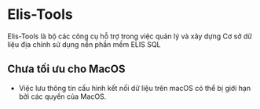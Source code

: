 # Elis-Tools

Elis-Tools là bộ các công cụ hỗ trợ trong việc quản lý và xây dựng Cơ sở dữ liệu địa chính sử dụng nền phần mềm ELIS SQL

## Chưa tối ưu cho MacOS

- Việc lưu thông tin cấu hình kết nối dữ liệu trên macOS có thể bị giới hạn bởi các quyền của MacOS.